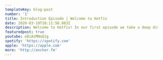 ```yaml
---
templateKey: blog-post
number: '1'
title: Introduction Episode | Welcome to Hotfix
date: 2020-03-10T18:11:58.883Z
description: Welcome to Hotfix! In our first episode we take a deep dive into us and what you can expect from this podcast!
featuredpost: true
youtube: e8iAzMNaQ1g
spotify: 'https://spotify.com'
apple: 'https://apple.com'
more: 'http://anchor.fm'
---
```

